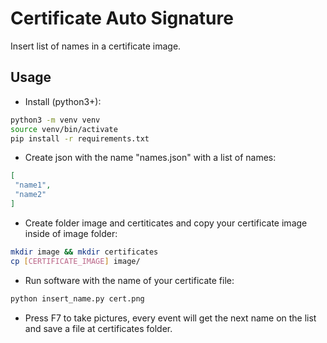 # Certificate Auto Signature

Insert list of names in a certificate image.

## Usage

- Install (python3+):

```bash
python3 -m venv venv
source venv/bin/activate
pip install -r requirements.txt
``` 

- Create json with the name "names.json" with a list of names:

```json
[
 "name1",
 "name2"
]
```

- Create folder image and certiticates and copy your certificate image inside of image folder:

```bash
mkdir image && mkdir certificates
cp [CERTIFICATE_IMAGE] image/
```

- Run software with the name of your certificate file:

```bash
python insert_name.py cert.png
```

- Press F7 to take pictures, every event will get the next name on the list and save a file at certificates folder.

